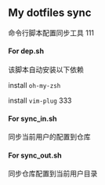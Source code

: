 ## My dotfiles sync
命令行脚本配置同步工具
111

#### For dep.sh
该脚本自动安装以下依赖

install `oh-my-zsh`

install `vim-plug`
333

#### For sync_in.sh
同步当前用户的配置到仓库

#### For sync_out.sh
同步仓库配置到当前用户目录

